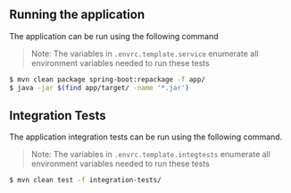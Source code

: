 ## Running the application

The application can be run using the following command

> Note: The variables in `.envrc.template.service` enumerate all environment variables needed to run these tests

```bash
$ mvn clean package spring-boot:repackage -f app/
$ java -jar $(find app/target/ -name '*.jar')
```

## Integration Tests

The application integration tests can be run using the following command.

> Note: The variables in `.envrc.template.integtests` enumerate all environment variables needed to run these tests

```bash
$ mvn clean test -f integration-tests/
```
